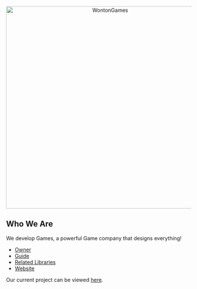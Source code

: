 <div align="center">
	<br />
	<p>
		<a href="https://linktr.ee/raphael065/"><img src="https://i.ibb.co/b3T3KVk/Bild-2023-08-28-171848585-removebg-preview.png" width="550" alt="WontonGames" /></a>
	</p>
</div>

## Who We Are

We develop Games, a powerful Game company that designs everything! 

- [Owner]
- [Guide]
- [Related Libraries]
- [Website]

Our current project can be viewed [here][Project].

[Owner]: https://github.com/Raphael065
[Guide]: https://github.com/Raphael065
[Related Libraries]: https://discord.com/developers/docs/topics/community-resources#libraries
[Project]: https://github.com/Raphael065
[Website]: linktr.ee/raphael065
